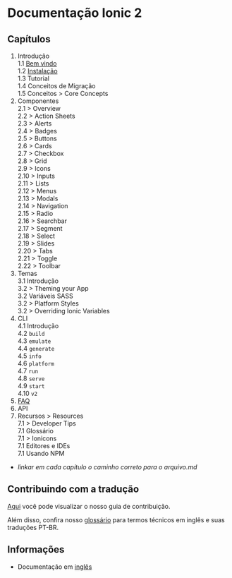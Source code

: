 # Documentação Ionic 2


## Capítulos  

1. Introdução  
1.1 [Bem vindo](chapters/01-introducao/01a-welcome.md)   
1.2 [Instalação](chapters/01-introducao/01b-instalation.md)   
1.3 Tutorial  
1.4 Conceitos de Migração  
1.5 Conceitos > Core Concepts
2. Componentes  
2.1 > Overview  
2.2 > Action Sheets  
2.3 > Alerts  
2.4 > Badges  
2.5 > Buttons  
2.6 > Cards  
2.7 > Checkbox  
2.8 > Grid  
2.9 > Icons  
2.10 > Inputs  
2.11 > Lists  
2.12 > Menus  
2.13 > Modals  
2.14 > Navigation  
2.15 > Radio  
2.16 > Searchbar  
2.17 > Segment  
2.18 > Select  
2.19 > Slides  
2.20 > Tabs  
2.21 > Toggle  
2.22 > Toolbar  
3. Temas  
3.1 Introdução  
3.2 > Theming your App  
3.2 Variáveis SASS  
3.2 > Platform Styles  
3.2 > Overriding Ionic Variables  
4. CLI  
4.1 Introdução  
4.2 `build`  
4.3 `emulate`  
4.4 `generate`  
4.5 `info`  
4.6 `platform`  
4.7 `run`  
4.8 `serve`  
4.9 `start`  
4.10 `v2`  
5. [FAQ](chapters/05-faq/01-faq.md)  
6. API  
7. Recursos > Resources  
7.1 > Developer Tips  
7.1 Glossário  
7.1 > Ionicons  
7.1 Editores e IDEs  
7.1 Usando NPM  

- *linkar em cada capítulo o caminho correto para o arquivo.md*


## Contribuindo com a tradução  

[Aqui](https://github.com/IonicBrazil/ionic2-docs/blob/master/CONTRIBUTING.md) você pode visualizar o nosso guia de contribuição.  

Além disso, confira nosso [glossário](https://github.com/IonicBrazil/ionic2-docs/blob/master/glossario.md) para termos técnicos em inglês e suas traduções PT-BR.


## Informações  

* Documentação em [inglês](http://ionicframework.com/docs/v2/)

